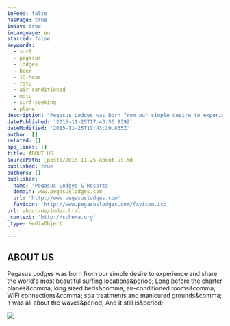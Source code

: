 ```yaml
---
inFeed: false
hasPage: true
inNav: true
inLanguage: en
starred: false
keywords:
  - surf
  - pegasus
  - lodges
  - beer
  - 18-hour
  - ratu
  - air-conditioned
  - motu
  - surf-seeking
  - plane
description: "Pegasus Lodges was born from our simple desire to experience and share the world's most beautiful surfing locations. Long before the charter planes, king sized beds, air-conditioned rooms, WiFi connections, spa treatments and manicured grounds, it was all about the waves. And it still is."
datePublished: '2015-11-25T17:43:56.839Z'
dateModified: '2015-11-25T17:43:19.865Z'
author: []
related: []
app_links: []
title: ABOUT US
sourcePath: _posts/2015-11-25-about-us.md
published: true
authors: []
publisher:
  name: 'Pegasus Lodges & Resorts'
  domain: www.pegasuslodges.com
  url: 'http://www.pegasuslodges.com'
  favicon: 'http://www.pegasuslodges.com/favicon.ico'
url: about-us/index.html
_context: 'http://schema.org'
_type: MediaObject

---
```

<article style=""><h1>ABOUT US</h1><p>Pegasus Lodges was born from our simple desire to experience and share the world's most beautiful surfing locations&amp;period; Long before the charter planes&amp;comma; king sized beds&amp;comma; air-conditioned rooms&amp;comma; WiFi connections&amp;comma; spa treatments and manicured grounds&amp;comma; it was all about the waves&amp;period; And it still is&amp;period;</p><img src="http://static1.squarespace.com/static/54c37a1fe4b0b232095b81cc/t/554029a5e4b096eccb0a3173/1430268335989/AGANOA-LODGE.png" /></article>